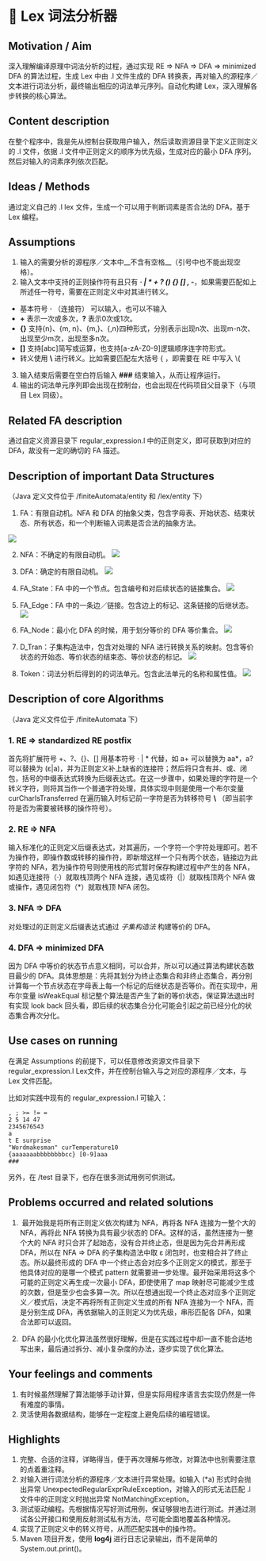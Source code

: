 # 📙 Lex 词法分析器

## Motivation / Aim
深入理解编译原理中词法分析的过程，通过实现 RE => NFA => DFA => minimized DFA 的算法过程，生成 Lex 中由 .l 文件生成的 DFA 转换表，再对输入的源程序／文本进行词法分析，最终输出相应的词法单元序列。自动化构建 Lex，深入理解各步转换的核心算法。

## Content description
在整个程序中，我是先从控制台获取用户输入，然后读取资源目录下定义正则定义的 .l 文件，依据 .l 文件中正则定义的顺序为优先级，生成对应的最小 DFA 序列。然后对输入的词素序列依次匹配。

## Ideas / Methods
通过定义自己的 .l lex 文件，生成一个可以用于判断词素是否合法的 DFA，基于 Lex 编程。

## Assumptions
1. 输入的需要分析的源程序／文本中__不含有空格__（引号中也不能出现空格）。
2. 输入文本中支持的正则操作符有且只有 ___· | * + ? () {} [] , -___，如果需要匹配如上所述任一符号，需要在正则定义中对其进行转义。
  + 基本符号 __·__ （连接符） 可以输入，也可以不输入
  + __+__ 表示一次或多次，__?__ 表示0次或1次。
  + __{}__ 支持{n}、{m, n}、{m,}、{,n}四种形式，分别表示出现n次、出现m-n次、出现至少m次，出现至多n次。
  + __[]__ 支持[abc]简写或运算，也支持[a-zA-Z0-9]逻辑顺序连字符形式。
  + 转义使用 __\\__ 进行转义。比如需要匹配左大括号 { ，即需要在 RE 中写入 \\{
3. 输入结束后需要在空白符后输入 __###__ 结束输入，从而让程序运行。
4. 输出的词法单元序列即会出现在控制台，也会出现在代码项目父目录下（与项目 Lex 同级）。


## Related FA description
通过自定义资源目录下 regular_expression.l 中的正则定义，即可获取到对应的 DFA，故没有一定的确切的 FA 描述。


##	Description of important Data Structures
（Java 定义文件位于 /finiteAutomata/entity 和 /lex/entity 下）

1. FA：有限自动机。NFA 和 DFA 的抽象父类，包含字母表、开始状态、结束状态、所有状态，和一个判断输入词素是否合法的抽象方法。

  ![](README.assets/fa.jpg)

2. NFA：不确定的有限自动机。
  ![](README.assets/nfa.jpg)

3. DFA：确定的有限自动机。
  ![](README.assets/dfa.jpg)

4. FA_State：FA 中的一个节点。包含编号和对后续状态的链接集合。
  ![](README.assets/fa-state.jpg)

5. FA_Edge：FA 中的一条边／链接。包含边上的标记、这条链接的后继状态。
  ![](README.assets/fa-edge.jpg)

6. FA_Node：最小化 DFA 的时候，用于划分等价的 DFA 等价集合。
  ![](README.assets/fa-node.jpg)

7. D_Tran：子集构造法中，包含对处理的 NFA 进行转换关系的映射。包含等价状态的开始态、等价状态的结束态、等价状态的标记。
  ![](README.assets/dtran.jpg)

8. Token：词法分析后得到的的词法单元。包含此法单元的名称和属性值。
  ![](README.assets/token.jpg)

## Description of core Algorithms

（Java 定义文件位于 /finiteAutomata 下）

### 1. RE => standardized RE postfix
首先将扩展符号 +、?、{}、[] 用基本符号 · | * 代替，如 a+ 可以替换为 aa*，a? 可以替换为 (ε|a)，并为正则定义补上缺省的连接符；然后将只含有并、或、闭包，括号的中缀表达式转换为后缀表达式。在这一步骤中，如果处理的字符是一个转义字符，则将其当作一个普通字符处理，具体实现中则是使用一个布尔变量 curCharIsTransferred 在遍历输入时标记前一字符是否为转移符号 __\\__ （即当前字符是否为需要被转移的操作符号）。

### 2. RE => NFA
输入标准化的正则定义后缀表达式，对其遍历，一个字符一个字符处理即可。若不为操作符，即操作数或转移的操作符，即新增这样一个只有两个状态，链接边为此字符的 NFA，若为操作符号则使用栈的形式暂时保存构建过程中产生的各 NFA，如遇见连接符（·）就取栈顶两个 NFA 连接，遇见或符（|）就取栈顶两个 NFA 做或操作，遇见闭包符（*）就取栈顶 NFA 闭包。

### 3. NFA => DFA
对处理过的正则定义后缀表达式通过 *子集构造法* 构建等价的 DFA。

### 4. DFA => minimized DFA
因为 DFA 中等价的状态节点意义相同，可以合并，所以可以通过算法构建状态数目最少的 DFA。具体思想是：先将其划分为终止态集合和非终止态集合，再分别计算每一个节点状态在字母表上每一个标记的后继状态是否等价。而在实现中，用布尔变量 isWeakEqual 标记整个算法是否产生了新的等价状态，保证算法退出时有实现 look back 回头看，即后续的状态集合分化可能会引起之前已经分化的状态集合再次分化。

## Use cases on running
在满足 Assumptions 的前提下，可以任意修改资源文件目录下 regular_expression.l Lex文件，并在控制台输入与之对应的源程序／文本，与 Lex 文件匹配。

比如对实践中现有的 regular_expression.l 可输入：
```
, ; >= != =
2 5 14 47
2345676543
a 
t E surprise
"Wordmakesman" curTemperature10
{aaaaaaabbbbbbbbcc} [0-9]aaa
###
```

另外，在 /test 目录下，也存在很多测试用例可供测试。

## Problems occurred and related solutions

1.  最开始我是将所有正则定义依次构建为 NFA，再将各 NFA 连接为一整个大的 NFA，再将此 NFA 转换为具有最少状态的 DFA。这样的话，虽然连接为一整个大的 NFA 时只合并了起始态，没有合并终止态，但是因为先合并再形成 DFA，所以在 NFA => DFA 的子集构造法中取 ε 闭包时，也变相合并了终止态。所以最终形成的 DFA 中一个终止态会对应多个正则定义的模式，那至于他具体对应的是哪一个模式 pattern 就需要进一步处理。最开始采用将这多个可能的正则定义再生成一次最小 DFA，即使使用了 map 映射尽可能减少生成的次数，但是至少也会多算一次。所以在想通出现一个终止态对应多个正则定义／模式后，决定不再将所有正则定义生成的所有 NFA 连接为一个 NFA，而是分别生成 DFA，再依据输入的正则定义为优先级，串形匹配各 DFA，如果合法即可以返回。

2.  DFA 的最小化优化算法虽然很好理解，但是在实践过程中却一直不能合适地写出来，最后通过拆分、减小复杂度的办法，逐步实现了优化算法。


## Your feelings and comments
1. 有时候虽然理解了算法能够手动计算，但是实际用程序语言去实现仍然是一件有难度的事情。
2. 灵活使用各数据结构，能够在一定程度上避免后续的编程错误。

## Highlights
1. 完整、合适的注释，详略得当，便于再次理解与修改，对算法中也别需要注意的点着重注释。
2. 对输入进行词法分析的源程序／文本进行异常处理。如输入 (*a) 形式时会抛出异常 UnexpectedRegularExprRuleException，对输入的形式无法匹配 .l 文件中的正则定义时抛出异常 NotMatchingException。
3. 测试驱动编程。先根据情况写好测试用例，保证够狠地去进行测试。并通过测试各公开接口和使用反射测试私有方法，尽可能全面地覆盖各种情况。
4. 实现了正则定义中的转义符号，从而匹配实践中的操作符。
5. Maven 项目开发，使用 __log4j__ 进行日志记录输出，而不是简单的 System.out.print()。


